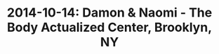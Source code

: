 ---
layout: show
title: '2014-10-14: Damon & Naomi - The Body Actualized Center, Brooklyn, NY'
name: 2014-10-14-damon-naomi-body-actualized-center-brooklyn-ny
show-venue: 'The Body Actualized Center, Brooklyn, NY'
show-setlist: 
show-date: 2014-10-14
category: 2014
show-radio: 
show-lastfm: 
show-cancelled: 
performers: 
facebook-event-url: 'https://www.facebook.com/events/742150369192243/'
show-poster-url: 'http://media.virbcdn.com/cdn_images/resize_1024x1365/98/38b187f67dff36dd-10514223_889010964456989_8490861656592226563_o.jpg'
show-ticket-url: 
show-venue-website: 'http://bodyactualized.org/'
show-additional: 
---